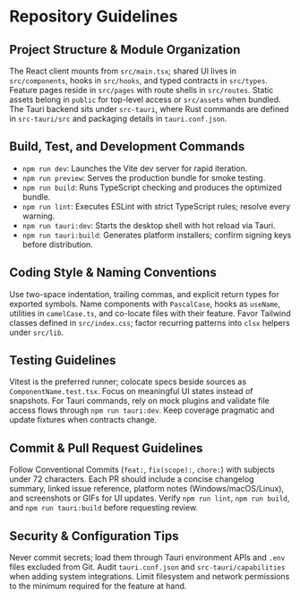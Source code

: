 # Repository Guidelines

## Project Structure & Module Organization
The React client mounts from `src/main.tsx`; shared UI lives in `src/components`, hooks in `src/hooks`, and typed contracts in `src/types`. Feature pages reside in `src/pages` with route shells in `src/routes`. Static assets belong in `public` for top-level access or `src/assets` when bundled. The Tauri backend sits under `src-tauri`, where Rust commands are defined in `src-tauri/src` and packaging details in `tauri.conf.json`.

## Build, Test, and Development Commands
- `npm run dev`: Launches the Vite dev server for rapid iteration.
- `npm run preview`: Serves the production bundle for smoke testing.
- `npm run build`: Runs TypeScript checking and produces the optimized bundle.
- `npm run lint`: Executes ESLint with strict TypeScript rules; resolve every warning.
- `npm run tauri:dev`: Starts the desktop shell with hot reload via Tauri.
- `npm run tauri:build`: Generates platform installers; confirm signing keys before distribution.

## Coding Style & Naming Conventions
Use two-space indentation, trailing commas, and explicit return types for exported symbols. Name components with `PascalCase`, hooks as `useName`, utilities in `camelCase.ts`, and co-locate files with their feature. Favor Tailwind classes defined in `src/index.css`; factor recurring patterns into `clsx` helpers under `src/lib`.

## Testing Guidelines
Vitest is the preferred runner; colocate specs beside sources as `ComponentName.test.tsx`. Focus on meaningful UI states instead of snapshots. For Tauri commands, rely on mock plugins and validate file access flows through `npm run tauri:dev`. Keep coverage pragmatic and update fixtures when contracts change.

## Commit & Pull Request Guidelines
Follow Conventional Commits (`feat:`, `fix(scope):`, `chore:`) with subjects under 72 characters. Each PR should include a concise changelog summary, linked issue reference, platform notes (Windows/macOS/Linux), and screenshots or GIFs for UI updates. Verify `npm run lint`, `npm run build`, and `npm run tauri:build` before requesting review.

## Security & Configuration Tips
Never commit secrets; load them through Tauri environment APIs and `.env` files excluded from Git. Audit `tauri.conf.json` and `src-tauri/capabilities` when adding system integrations. Limit filesystem and network permissions to the minimum required for the feature at hand.
